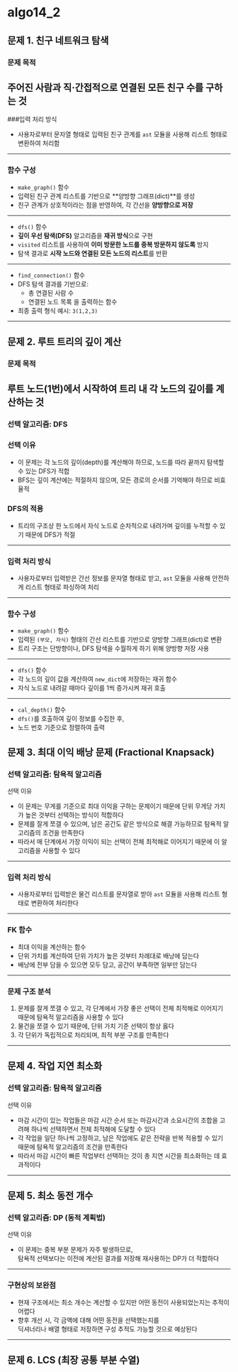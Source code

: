 # algo14_2

## 문제 1. 친구 네트워크 탐색

### 문제 목적  
주어진 사람과 직·간접적으로 연결된 모든 친구 수를 구하는 것
---

###입력 처리 방식

- 사용자로부터 문자열 형태로 입력된 친구 관계를 `ast` 모듈을 사용해 리스트 형태로 변환하여 처리함
---

### 함수 구성

- `make_graph()` 함수
- 입력된 친구 관계 리스트를 기반으로 **양방향 그래프(dict)**를 생성
- 친구 관계가 상호적이라는 점을 반영하여, 각 간선을 **양방향으로 저장**

---

- `dfs()` 함수
- **깊이 우선 탐색(DFS)** 알고리즘을 **재귀 방식**으로 구현
- `visited` 리스트를 사용하여 **이미 방문한 노드를 중복 방문하지 않도록** 방지
- 탐색 결과로 **시작 노드와 연결된 모든 노드의 리스트**를 반환

---

-  `find_connection()` 함수
- DFS 탐색 결과를 기반으로:
  - 총 연결된 사람 수
  - 연결된 노드 목록
  을 출력하는 함수
- 최종 출력 형식 예시: `3(1,2,3)`
---


## 문제 2. 루트 트리의 깊이 계산

### 문제 목적  
루트 노드(1번)에서 시작하여 트리 내 각 노드의 깊이를 계산하는 것
---

### 선택 알고리즘: DFS

### 선택 이유  
- 이 문제는 각 노드의 깊이(depth)를 계산해야 하므로, 노드를 따라 끝까지 탐색할 수 있는 DFS가 적합
- BFS는 깊이 계산에는 적절하지 않으며, 모든 경로의 순서를 기억해야 하므로 비효율적

### DFS의 적용  
- 트리의 구조상 한 노드에서 자식 노드로 순차적으로 내려가며 깊이를 누적할 수 있기 때문에 DFS가 적절

---

### 입력 처리 방식

- 사용자로부터 입력받은 간선 정보를 문자열 형태로 받고,  `ast` 모듈을 사용해 안전하게 리스트 형태로 파싱하여 처리

---

### 함수 구성

- `make_graph()` 함수
- 입력된 `(부모, 자식)` 형태의 간선 리스트를 기반으로 양방향 그래프(dict)로 변환
- 트리 구조는 단방향이나, DFS 탐색을 수월하게 하기 위해 양방향 저장 사용

---

-  `dfs()` 함수
- 각 노드의 깊이 값을 계산하여 `new_dict`에 저장하는 재귀 함수
- 자식 노드로 내려갈 때마다 깊이를 1씩 증가시켜 재귀 호출

---

-  `cal_depth()` 함수
- `dfs()`를 호출하여 깊이 정보를 수집한 후,
- 노드 번호 기준으로 정렬하여 출력



## 문제 3. 최대 이익 배낭 문제 (Fractional Knapsack)

### 선택 알고리즘: 탐욕적 알고리즘

선택 이유  
- 이 문제는 무게를 기준으로 최대 이익을 구하는 문제이기 때문에 단위 무게당 가치가 높은 것부터 선택하는 방식이 적합하다  
- 문제를 잘게 쪼갤 수 있으며, 남은 공간도 같은 방식으로 해결 가능하므로 탐욕적 알고리즘의 조건을 만족한다  
- 따라서 매 단계에서 가장 이익이 되는 선택이 전체 최적해로 이어지기 때문에 이 알고리즘을 사용할 수 있다

---

### 입력 처리 방식

- 사용자로부터 입력받은 물건 리스트를 문자열로 받아 `ast` 모듈을 사용해 리스트 형태로 변환하여 처리한다

---

### FK 함수

- 최대 이익을 계산하는 함수
- 단위 가치를 계산하여 단위 가치가 높은 것부터 차례대로 배낭에 담는다
- 배낭에 전부 담을 수 있으면 모두 담고, 공간이 부족하면 일부만 담는다

---

### 문제 구조 분석

1. 문제를 잘게 쪼갤 수 있고, 각 단계에서 가장 좋은 선택이 전체 최적해로 이어지기 때문에 탐욕적 알고리즘을 사용할 수 있다  
2. 물건을 쪼갤 수 있기 때문에, 단위 가치 기준 선택이 항상 옳다  
3. 각 단위가 독립적으로 처리되며, 최적 부분 구조를 만족한다

---

## 문제 4. 작업 지연 최소화

### 선택 알고리즘: 탐욕적 알고리즘

선택 이유  
- 마감 시간이 있는 작업들은 마감 시간 순서 또는 마감시간과 소요시간의 조합을 고려해 하나씩 선택하면서 전체 최적해에 도달할 수 있다  
- 각 작업을 일단 하나씩 고정하고, 남은 작업에도 같은 전략을 반복 적용할 수 있기 때문에 탐욕적 알고리즘의 조건을 만족한다  
- 따라서 마감 시간이 빠른 작업부터 선택하는 것이 총 지연 시간을 최소화하는 데 효과적이다

---


## 문제 5. 최소 동전 개수

### 선택 알고리즘: DP (동적 계획법)

선택 이유  
- 이 문제는 중복 부분 문제가 자주 발생하므로,  
  탐욕적 선택보다는 이전에 계산된 결과를 저장해 재사용하는 DP가 더 적합하다  
---

### 구현상의 보완점

- 현재 구조에서는 최소 개수는 계산할 수 있지만 어떤 동전이 사용되었는지는 추적이 어렵다
- 향후 개선 시, 각 금액에 대해 어떤 동전을 선택했는지를  
  딕셔너리나 배열 형태로 저장하면 구성 추적도 가능할 것으로 예상된다

---

## 문제 6.  LCS (최장 공통 부분 수열)
